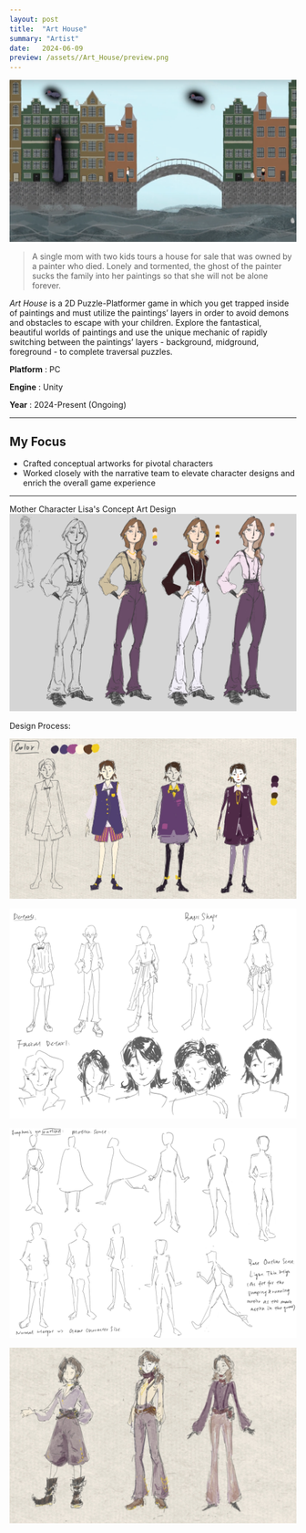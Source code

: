 ```yaml
---
layout: post
title:  "Art House"
summary: "Artist"
date:   2024-06-09 
preview: /assets//Art_House/preview.png
---
```


![Picture 1](/assets//Art_House/front.png)

> A single mom with two kids tours a house for sale that was owned by a painter who died. Lonely and tormented, the ghost of the painter sucks the family into her paintings so that she will not be alone forever.

*Art House* is a 2D Puzzle-Platformer game in which you get trapped inside of paintings and must utilize the paintings’ layers in order to avoid demons and obstacles to escape with your children. Explore the fantastical, beautiful worlds of paintings and use the unique mechanic of rapidly switching between the paintings’ layers - background, midground, foreground - to complete traversal puzzles.

**Platform** : PC

**Engine** : Unity

**Year** : 2024-Present (Ongoing)

<hr>

## My Focus

* Crafted conceptual artworks for pivotal characters
* Worked closely with the narrative team to elevate character designs and enrich the overall game experience

<hr>

Mother Character Lisa's Concept Art Design
![Picture 5](/assets//Art_House/Mom_Concept_5.jpg)

Design Process:

![Picture 2](/assets//Art_House/Mom_Concept_1.PNG)

![Picture 3](/assets//Art_House/Mom_Concept_3.PNG)

![Picture 4](/assets//Art_House/Mom_Concept_2.PNG)

![Picture 0](/assets//Art_House/Mom_Concept_4.PNG)
